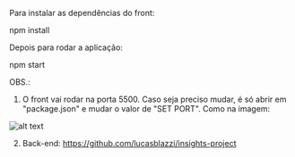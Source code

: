 Para instalar as dependências do front:

npm install

Depois para rodar a aplicação:

npm start

OBS.: 
1) O front vai rodar na porta 5500. 
Caso seja preciso mudar, é só abrir em "package.json" e mudar o valor de "SET PORT".
Como na imagem: 

![alt text](https://i.imgur.com/87zDXPN.png)

2) Back-end: https://github.com/lucasblazzi/insights-project

